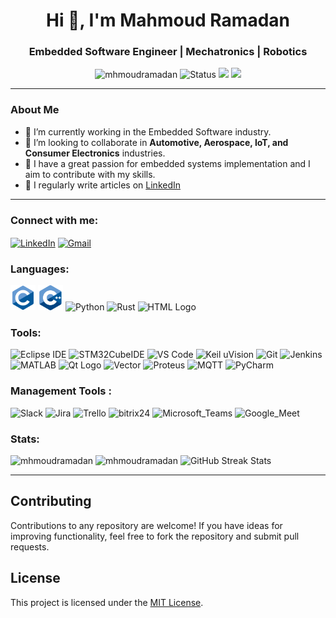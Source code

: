 <h1 align="center">Hi 👋, I'm Mahmoud Ramadan</h1>
<h3 align="center">Embedded Software Engineer | Mechatronics | Robotics</h3>

<p align="center">
  <img src="https://komarev.com/ghpvc/?username=mhmoudramadan&label=Profile%20views&color=0e75b6&style=flat" alt="mhmoudramadan"/>
  <img src="https://img.shields.io/badge/status-active-success.svg" alt="Status"/>
  <img src="https://img.shields.io/github/issues/kylelobo/The-Documentation-Compendium.svg"/>
  <img src="https://img.shields.io/badge/license-MIT-blue.svg"/>
</p>

---

### About Me

- 🔭 I’m currently working in the Embedded Software industry.
- 👯 I’m looking to collaborate in **Automotive, Aerospace, IoT, and Consumer Electronics** industries.
- 🔭 I have a great passion for embedded systems implementation and I aim to contribute with my skills.
- 📝 I regularly write articles on [LinkedIn](https://www.linkedin.com/in/mahmoudramdan)
  
---

<h3 align="left">Connect with me:</h3>
<p align="left">
<a href="https://www.linkedin.com/in/mahmoudramdan/" target="_blank"><img align="center" src="https://user-images.githubusercontent.com/74038190/235294012-0a55e343-37ad-4b0f-924f-c8431d9d2483.gif" alt="LinkedIn" height="30" width="30"/></a>
<a href="mailto:mhmoudramadan111@gmail.com"><img align="center" src="https://upload.wikimedia.org/wikipedia/commons/7/7e/Gmail_icon_%282020%29.svg" alt="Gmail" height="30" width="30"/></a>
</p>

<h3 align="left">Languages:</h3>
<p align="left">
  <img src="https://raw.githubusercontent.com/devicons/devicon/master/icons/c/c-original.svg" alt="C" width="40" height="40"/>
  <img src="https://raw.githubusercontent.com/devicons/devicon/master/icons/cplusplus/cplusplus-original.svg" alt="C++" width="40" height="40"/>
  <img src="https://user-images.githubusercontent.com/74038190/212257472-08e52665-c503-4bd9-aa20-f5a4dae769b5.gif" alt="Python" width="40" height="40"/>
  <img src="https://upload.wikimedia.org/wikipedia/commons/d/d5/Rust_programming_language_black_logo.svg" alt="Rust" width="40" height="40"/>
  <img src="https://upload.wikimedia.org/wikipedia/commons/6/61/HTML5_logo_and_wordmark.svg" alt="HTML Logo" width="40" height="40"/>
</p>

<h3 align="left">Tools:</h3>
<p align="left">
   <img src="https://upload.wikimedia.org/wikipedia/commons/thumb/d/d0/Eclipse-Luna-Logo.svg/1024px-Eclipse-Luna-Logo.svg.png" alt="Eclipse IDE" width="50" height="40"/>
   <img src="https://i.sstatic.net/lDkNO.png" alt="STM32CubeIDE" width="50" height="40" />
   <img src="https://user-images.githubusercontent.com/74038190/212257465-7ce8d493-cac5-494e-982a-5a9deb852c4b.gif" alt="VS Code" width="50" height="40" />
   <img src="https://encrypted-tbn0.gstatic.com/images?q=tbn:ANd9GcSh55mbY4PRpmVm1q_U31SVRvsSowjEeE7MlQ&s" alt="Keil uVision" width="50" height="40" />
   <img src="https://user-images.githubusercontent.com/74038190/212281775-b468df30-4edc-4bf8-a4ee-f52e1aaddc86.gif" alt="Git" width="50" height="40" />
   <img src="https://logowik.com/content/uploads/images/jenkins8460.jpg" alt="Jenkins" width="50" height="40" />
   <img src="https://upload.wikimedia.org/wikipedia/commons/2/21/Matlab_Logo.png" alt="MATLAB" width="50" height="40" />
   <img src="https://upload.wikimedia.org/wikipedia/commons/0/0b/Qt_logo_2016.svg" alt="Qt Logo" width="50" height="40"/>
   <img src="https://encrypted-tbn0.gstatic.com/images?q=tbn:ANd9GcQTNWDuVTiPuQHETjohRAdbBJT-ceWumXS7YA&s"  alt="Vector" width="50" height="40"/>
   <img src="https://upload.wikimedia.org/wikipedia/en/5/5a/Proteus_Design_Suite_Atom_Logo.png" alt="Proteus" width="50" height="40"/>
   <img src="https://mqtt.org/assets/img/mqtt-logo.jpg" alt="MQTT" width="50" height="40"/>
   <img src="https://logowik.com/content/uploads/images/pycharm6005.logowik.com.webp" alt="PyCharm" width="50" height="40"/>


</p>

<h3 align="left">Management Tools :</h3>
<p align="left">
   <img src="https://1000logos.net/wp-content/uploads/2021/06/Slack-logo.png" alt="Slack" width="50" height="40" />
   <img src="https://upload.wikimedia.org/wikipedia/commons/thumb/8/8a/Jira_Logo.svg/2560px-Jira_Logo.svg.png" alt="Jira" width="50" height="40"/>
   <img src="https://upload.wikimedia.org/wikipedia/en/8/8c/Trello_logo.svg" alt="Trello" width="50" height="40"/>
   <img src="https://logowik.com/content/uploads/images/bitrix241512.jpg" alt="bitrix24" width="50" height="40"/>
   <img src="https://www.logo.wine/a/logo/Microsoft_Teams/Microsoft_Teams-Logo.wine.svg" alt="Microsoft_Teams" width="50" height="40"/>
   <img src="https://download.logo.wine/logo/Google_Meet/Google_Meet-Logo.wine.png" alt="Google_Meet" width="50" height="40"/>
 </p>

<h3 align="left">Stats:</h3>
<p align="left">
  <img src="https://github-readme-stats.vercel.app/api/top-langs?username=mhmoudramadan&show_icons=true&locale=en&layout=compact" alt="mhmoudramadan"/>
  <img src="https://github-readme-stats.vercel.app/api?username=mhmoudramadan&theme=default&show_icons=true&locale=en" alt="mhmoudramadan"/>
  <img src="https://github-readme-streak-stats.herokuapp.com/?user=mhmoudramadan" alt="GitHub Streak Stats"/>
</p>

---
## Contributing

Contributions to any repository are welcome! If you have ideas for improving functionality, feel free to fork the repository and submit pull requests.

## License

This project is licensed under the [MIT License](LICENSE).
